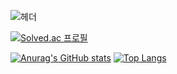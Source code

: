 ![헤더](https://capsule-render.vercel.app/api?type=soft&height=300&color=gradient&text=Hi%20!&fontSize=30&fontAlign=50&fontAlignY=50&textBg=false&desc=The%20greatest%20despair%20is%20the%20gap%20between%20who%20I%20could%20be%20and%20who%20I%20am&descAlignY=87&descAlign=60&descSize=20)

[![Solved.ac
프로필](http://mazassumnida.wtf/api/generate_badge?boj=jyjy0372)](https://solved.ac/jyjy0372)

[![Anurag's GitHub stats](https://github-readme-stats.vercel.app/api?username=asklas&hide=stars&count_private=true&show_icons=true&theme=tokyonight)](https://github.com/anuraghazra/github-readme-stats)
[![Top Langs](https://github-readme-stats.vercel.app/api/top-langs/?username=asklas&layout=compact&theme=dark)](https://github.com/anuraghazra/github-readme-stats)

<!--
**asklas/asklas** is a ✨ _special_ ✨ repository because its `README.md` (this file) appears on your GitHub profile.

Here are some ideas to get you started:

- 🔭 I’m currently working on ...
- 🌱 I’m currently learning ...
- 👯 I’m looking to collaborate on ...
- 🤔 I’m looking for help with ...
- 💬 Ask me about ...
- 📫 How to reach me: ...
- 😄 Pronouns: ...
- ⚡ Fun fact: ...
-->
